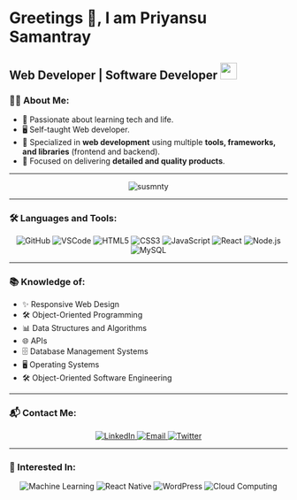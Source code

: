 # Greetings 🙏, I am Priyansu Samantray

<div align="left">
   <h2><strong>Web Developer | Software Developer</strong>
  <img src="https://media.giphy.com/media/WUlplcMpOCEmTGBtBW/giphy.gif" width="30"></h2>
</div>

### 👨‍💻 About Me:
- 🌱 Passionate about learning tech and life.
- 🖥️ Self-taught Web developer.
- 🌟 Specialized in **web development** using multiple **tools, frameworks, and libraries** (frontend and backend).
- 🎯 Focused on delivering **detailed and quality products**.

---
<p align="center"> <img src="https://komarev.com/ghpvc/?username=susmnty&label=Profile%20views&color=0e75b6&style=flat" alt="susmnty" /> </p>

---
### 🛠️ Languages and Tools:
<p align="center">
  <img src="https://img.shields.io/badge/GitHub-%23181717.svg?style=for-the-badge&logo=github&logoColor=white" alt="GitHub">
  <img src="https://img.shields.io/badge/VS%20Code-%23007ACC.svg?style=for-the-badge&logo=visual-studio-code&logoColor=white" alt="VSCode">
  <img src="https://img.shields.io/badge/HTML5-%23E34F26.svg?style=for-the-badge&logo=html5&logoColor=white" alt="HTML5">
  <img src="https://img.shields.io/badge/CSS3-%231572B6.svg?style=for-the-badge&logo=css3&logoColor=white" alt="CSS3">
  <img src="https://img.shields.io/badge/JavaScript-%23F7DF1E.svg?style=for-the-badge&logo=javascript&logoColor=black" alt="JavaScript">
  <img src="https://img.shields.io/badge/React-%2361DAFB.svg?style=for-the-badge&logo=react&logoColor=black" alt="React">
  <img src="https://img.shields.io/badge/Node.js-%23339933.svg?style=for-the-badge&logo=node.js&logoColor=white" alt="Node.js">
  <img src="https://img.shields.io/badge/MySQL-%234479A1.svg?style=for-the-badge&logo=mysql&logoColor=white" alt="MySQL">
</p>

---

### 📚 Knowledge of:
- ✨ Responsive Web Design
- 🛠️ Object-Oriented Programming
- 📊 Data Structures and Algorithms
- 🌐 APIs
- 🗄️ Database Management Systems
- 🖥️ Operating Systems
- 🛠️ Object-Oriented Software Engineering

---
### 📬 Contact Me:
<p align="center">
  <a href="www.linkedin.com/in/priyansu12">
    <img src="https://img.shields.io/badge/LinkedIn-priyansu12-blue?style=for-the-badge&logo=linkedin" alt="LinkedIn">
  </a>
  <a href="spkusmnty@gmail.com">
    <img src="https://img.shields.io/badge/Email-spkusmnty@gmail.com-blue?style=for-the-badge&logo=gmail" alt="Email">
  </a>
  <a href="https://twitter.com/sonusmnty">
    <img src="https://img.shields.io/badge/Twitter-sonusmnty-blue?style=for-the-badge&logo=twitter" alt="Twitter">
  </a>
</p>

---

### 🌟 Interested In:
<p align="center">
  <img src="https://img.shields.io/badge/Machine%20Learning-%23FF6F00.svg?style=for-the-badge&logo=python&logoColor=white" alt="Machine Learning">
  <img src="https://img.shields.io/badge/React%20Native-%2361DAFB.svg?style=for-the-badge&logo=react&logoColor=black" alt="React Native">
  <img src="https://img.shields.io/badge/WordPress-%2321759B.svg?style=for-the-badge&logo=wordpress&logoColor=white" alt="WordPress">
  <img src="https://img.shields.io/badge/Cloud%20Computing-%230078D4.svg?style=for-the-badge&logo=azure-devops&logoColor=white" alt="Cloud Computing">
</p>
